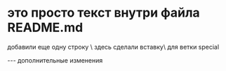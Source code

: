 # это просто текст внутри файла README.md
добавили еще одну строку \ здесь сделали вставку\ для ветки special 

--- дополнительные изменения